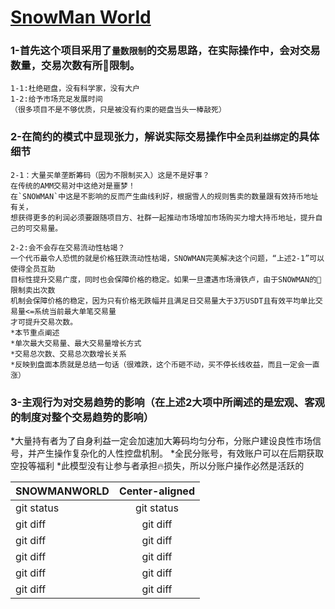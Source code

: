 # [SnowMan World](https://snowman.live/)</br>
### 1-首先这个项目采用了`量数限制`的交易思路，在实际操作中，会对交易数量，交易次数有所🚫限制。</br>
```
1-1:杜绝砸盘，没有科学家，没有大户
1-2:给予市场充足发展时间
（很多项目不是不够优质，只是被没有约束的砸盘当头一棒敲死）
```
### 2-在简约的模式中显现张力，解说实际交易操作中`全员利益绑定`的具体细节</br>
```
2-1：大量买单垄断筹码（因为不限制买入）这是不是好事？
在传统的AMM交易对中这绝对是噩梦！
在`SNOWMAN`中这是不影响的反而产生曲线利好，根据雪人的规则售卖的数量跟有效持币地址有关，
想获得更多的利润必须要跟随项目方、社群一起推动市场增加市场购买力增大持币地址，提升自己的可交易量。

2-2:会不会存在交易流动性枯竭？
一个代币最令人恐慌的就是价格狂跌流动性枯竭，SNOWMAN完美解决这个问题，“上述2-1”可以使得全员互助
目标性提升交易广度，同时也会保障价格的稳定。如果一旦遭遇市场滑铁卢，由于SNOWMAN的🚫限制卖出次数
机制会保障价格的稳定，因为只有价格无跌幅并且满足日交易量大于3万USDT且有效平均单比交易量<=系统当前最大单笔交易量
才可提升交易次数。
*本节重点阐述
*单次最大交易量、最大交易量增长方式
*交易总次数、交易总次数增长关系
*反映到盘面本质就是总结一句话（很难跌，这个币砸不动，买不停长线收益，而且一定会一直涨）
```
### 3-主观行为对交易趋势的影响（在上述2大项中所阐述的是宏观、客观的制度对整个交易趋势的影响）</br>

*大量持有者为了自身利益一定会加速加大筹码均匀分布，分账户建设良性市场信号，并产生操作复杂化的人性控盘机制。
*全民分账号，有效账户可以在后期获取空投等福利
*此模型没有让参与者承担🔥损失，所以分账户操作必然是活跃的

| SNOWMANWORLD | Center-aligned |
| :---         |     :---:      |
| git status   | git status     |
| git diff     | git diff       |
| git diff     | git diff       |
| git diff     | git diff       |
| git diff     | git diff       |
| git diff     | git diff       |

